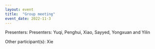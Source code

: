 ```yaml
---
layout: event
title:  "Group meeting"
event_date: 2022-11-3
---
```


Presenters: Presenters: Yuqi, Penghui, Xiao, Sayyed, Yongxuan and Yilin

Other participant(s): Xie